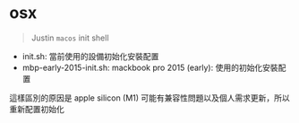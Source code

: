 # osx

> Justin `macos` init shell

- init.sh: 當前使用的設備初始化安裝配置
- mbp-early-2015-init.sh: mackbook pro 2015 (early): 使用的初始化安裝配置

這樣區別的原因是 apple silicon (M1) 可能有兼容性問題以及個人需求更新，所以重新配置初始化
